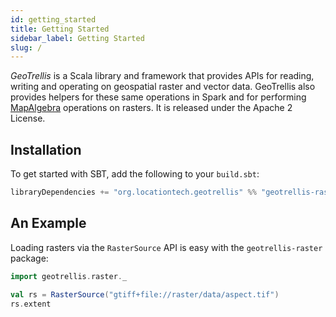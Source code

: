 ```yaml
---
id: getting_started
title: Getting Started 
sidebar_label: Getting Started 
slug: /
---
```


_GeoTrellis_ is a Scala library and framework that provides APIs for reading, writing and operating on geospatial raster and vector data. GeoTrellis also provides helpers for these same operations in Spark and for performing [MapAlgebra](https://en.wikipedia.org/wiki/Map_algebra) operations on rasters. It is released under the Apache 2 License.

## Installation

To get started with SBT, add the following to your `build.sbt`:
```scala
libraryDependencies += "org.locationtech.geotrellis" %% "geotrellis-raster" % "@VERSION@"
```

## An Example

Loading rasters via the `RasterSource` API is easy with the `geotrellis-raster` package:

```scala mdoc
import geotrellis.raster._

val rs = RasterSource("gtiff+file://raster/data/aspect.tif")
rs.extent
```
